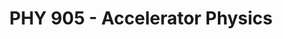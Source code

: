 ---
layout: page
title: PHY 905 - Accelerator Physics
description: Guaduate level physics course for the dynamics of beam in accelerators
img: 
importance: 1
category: Michigan State University
related_publications: false
---